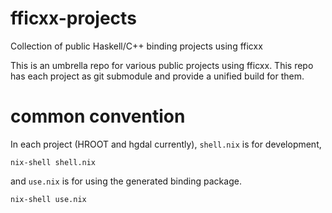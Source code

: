 # fficxx-projects
Collection of public Haskell/C++ binding projects using fficxx

This is an umbrella repo for various public projects using fficxx. This repo has each project as git submodule and provide a unified build for them.


# common convention

In each project (HROOT and hgdal currently),
`shell.nix` is for development,
```
nix-shell shell.nix
```
and `use.nix` is for using the generated binding package.
```
nix-shell use.nix
```
